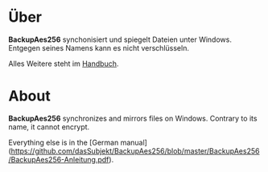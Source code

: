 # Über
**BackupAes256** synchonisiert und spiegelt Dateien unter Windows. Entgegen seines Namens kann es nicht verschlüsseln.

Alles Weitere steht im [Handbuch](https://github.com/dasSubjekt/BackupAes256/blob/master/BackupAes256/BackupAes256-Anleitung.pdf).

# About
**BackupAes256** synchronizes and mirrors files on Windows. Contrary to its name, it cannot encrypt.

Everything else is in the [German manual] (https://github.com/dasSubjekt/BackupAes256/blob/master/BackupAes256/BackupAes256-Anleitung.pdf).
